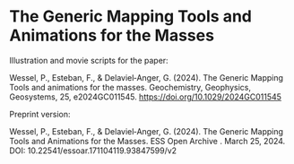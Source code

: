 # The Generic Mapping Tools and Animations for the Masses

Illustration and movie scripts for the paper: 

Wessel, P., Esteban, F., & Delaviel‐Anger, G. (2024). The Generic Mapping Tools and animations for the masses. Geochemistry, Geophysics, Geosystems, 25, e2024GC011545. https://doi.org/10.1029/2024GC011545

Preprint version:

Wessel, P., Esteban, F., & Delaviel‐Anger, G. (2024). The Generic Mapping Tools and Animations for the Masses. ESS Open Archive . March 25, 2024.
DOI: 10.22541/essoar.171104119.93847599/v2
